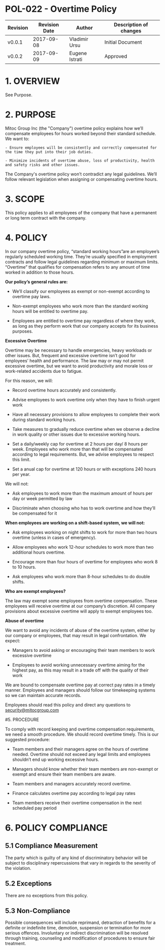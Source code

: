 # POL-022 - Overtime Policy


Revision | Revision Date | Author | Description of changes
-------- | ------------- | ------ | ----------------------
v0.0.1 | 2017-09-08 | Vladimir Ursu | Initial Document
v0.0.2 | 2017-09-09 | Eugene Istrati | Approved



# 1. OVERVIEW

See Purpose.

# 2. PURPOSE

Mitoc Group Inc (the "Company") overtime policy explains how we’ll compensate employees for hours worked beyond their standard schedule. We want to:

    - Ensure employees will be consistently and correctly compensated for the time they put into their job duties.

    - Minimize incidents of overtime abuse, loss of productivity, health and safety risks and other issues.

The Company's overtime policy won’t contradict any legal guidelines. We’ll follow relevant legislation when assigning or compensating overtime hours.

# 3. SCOPE

This policy applies to all employees of the company that have a permanent or long term contract with the company.

# 4. POLICY 

In our company overtime policy, “standard working hours”are an employee’s regularly scheduled working time. They’re usually specified in employment contracts and follow legal guidelines regarding minimum or maximum limits. “Overtime” that qualifies for compensation refers to any amount of time worked in addition to those hours.

**Our policy’s general rules are:**

 - We’ll classify our employees as exempt or non-exempt according to overtime pay laws.

 - Non-exempt employees who work more than the standard working hours will be entitled to overtime pay.
 
 - Employees are entitled to overtime pay regardless of where they work, as long as they perform work that our company accepts for its business purposes.

**Excessive Overtime**

Overtime may be necessary to handle emergencies, heavy workloads or other issues. But, frequent and excessive overtime isn’t good for employees’ health and performance. The law may or may not permit excessive overtime, but we want to avoid productivity and morale loss or work-related accidents due to fatigue.

For this reason, we will:

 - Record overtime hours accurately and consistently.

 - Advise employees to work overtime only when they have to finish urgent work

 - Have all necessary provisions to allow employees to complete their work during standard working hours.

 - Take measures to gradually reduce overtime when we observe a decline in work quality or other issues due to excessive working hours.

 - Set a daily/weekly cap for overtime at 2 hours per day/ 8 hours per week. Employees who work more than that will be compensated according to legal requirements. But, we advise employees to respect this limit.

 - Set a anual cap for overtime at 120 hours or with exceptions 240 hours per year. 

We will not:

 - Ask employees to work more than the maximum amount of hours per day or week permitted by law

 - Discriminate when choosing who has to work overtime and how they’ll be compensated for it


**When employees are working on a shift-based system, we will not:**

 - Ask employees working on night shifts to work for more than two hours overtime (unless in cases of emergency).

 - Allow employees who work 12-hour schedules to work more than two additional hours overtime.

 - Encourage more than four hours of overtime for employees who work 8 to 10 hours.

 - Ask employees who work more than 8-hour schedules to do double shifts.

**Who are exempt employees?**

The law may exempt some employees from overtime compensation. These employees will receive overtime at our company’s discretion. All company provisions about excessive overtime will apply to exempt employees too.

**Abuse of overtime**

We want to avoid any incidents of abuse of the overtime system, either by our company or employees, that may result in legal confrontation. We expect:

 - Managers to avoid asking or encouraging their team members to work excessive overtime

 - Employees to avoid working unnecessary overtime aiming for the highest pay, as this may result in a trade off with the quality of their work

We are bound to compensate overtime pay at correct pay rates in a timely manner. Employees and managers should follow our timekeeping systems so we can maintain accurate records.

Employees should read this policy and direct any questions to security@mitocgroup.com


#5. PROCEDURE

To comply with record keeping and overtime compensation requirements, we need a smooth procedure. We should record overtime timely. This is our suggested procedure: 

 - Team members and their managers agree on the hours of overtime needed. Overtime should not exceed any legal limits and employees shouldn’t end up working excessive hours.

 - Managers should know whether their team members are non-exempt or exempt and ensure their team members are aware.

 - Team members and managers accurately record overtime.

 - Finance calculates overtime pay according to legal pay rates

 - Team members receive their overtime compensation in the next scheduled pay period


# 6. POLICY COMPLIANCE 

## 5.1	Compliance Measurement

The party which is guilty of any kind of discriminatory behavior will be subject to disciplinary repercussions that vary in regards to the severity of the violation.

##  5.2	Exceptions

There are no exceptions from this policy.

##  5.3	Non-Compliance

Possible consequences will include reprimand, detraction of benefits for a definite or indefinite time, demotion, suspension or termination for more serious offences. Involuntary or indirect discrimination will be resolved through training, counseling and modification of procedures to ensure fair treatment.
